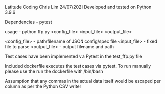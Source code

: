 Latitude Coding
Chris Lim
24/07/2021
Developed and tested on Python 3.9.6

Dependencies - pytest

usage - python ffp.py <config_file> <input_file> <output_file>

<config_file> - path/filename of JSON config/spec file
<input_file>  - fixed file to parse
<output_file> - output filename and path

Test cases have been implemented via Pytest in the test_ffp.py file

Included dockerfile executes the test cases via pytest. To run manually please use the run the dockerfile with /bin/bash

Assumption that any commas in the actual data itself would be escaped per column as per the Python CSV writer